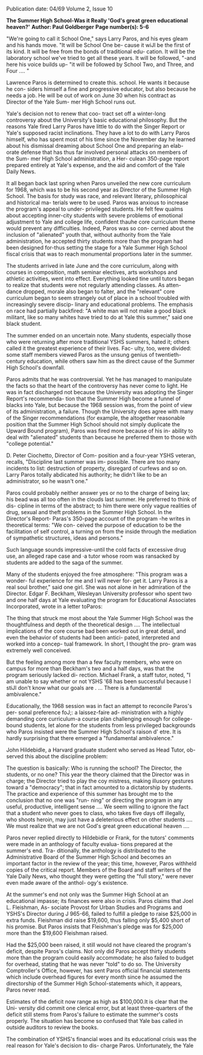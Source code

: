 Publication date: 04/69
Volume 2, Issue 10

**The Summer High School-Was it Really 'God's great green educational heaven?'**
**Author: Paul Goldberger**
**Page number(s): 5-6**

"We're going to call it School One," says 
Larry Paros, and his eyes gleam and his 
hands move. "It will be School One be-
cause it wiJl be the first of its kind. It will 
be free from the bonds of traditional edu-
cation. It will be the laboratory school 
we've tried to get all these years. It will be 
followed, "-and here his voice builds up-
"it will be followed by School Two, and 
Three, and Four .... " 

Lawrence Paros is determined to create 
this. school. He wants it because he con-
siders himself a fine and progressive 
educator, but also because he needs a job. 
He will be out of work on June 30 when 
his contract as Director of the Yale Sum-
mer High School runs out. 

Yale's decision not to renew that coo-
tract set off a winter-long controversy 
about the University's basic educational 
philosophy. But the reasons Yale fired 
Larry Paros have little to do with the 
Singer Report or Yale's supposed racist 
inclinations. They have a lot to do with 
Larry Paros himself, who has spent most 
of his time since the November day he 
learned about his dismissal dreaming 
about School One and preparing an elab-
orate defense that has thus far involved 
personal attacks on members of the Sum-
mer High School administration, a Her-
culean 350-page report prepared entirely 
at Yale's expense, and the aid and comfort 
of the Yale Daily News. 

It all began back last spring when Paros 
unveiled the new core curriculum for 
1968, which was to be his second year as 
Director of the Summer High School. The 
basis for study was race, and relevant 
literary, philosophical and historical ma-
terials were to be used. Paros was anxious 
to increase the program's appeal to under-
privileged students. He felt few qualms 
about accepting inner-city students with 
severe problems of emotional adjustment 
to Yale and college life, confident thauhe 
core curriculum theme would prevent any 
difficulties. Indeed, Paros was so con-
cerned about the inclusion of "alienated" 
youth that, without authority from the 
Yale administration, he accepted thirty 
students more than the program had been 
designed for-thus setting the stage for a 
Yale Summer High School fiscal crisis that 
was to reach monumental proportions 
later in the summer. 

The students arrived in late June and the 
core curriculum, along with courses in 
composition, math seminar electives, arts 
workshops and athletic activities, went 
into effect. Everything looked tine until 
tutors began to realize that students were 
not regularly attending classes. As atten-
dance dropped, morale also began to falter, 
and the "relevant" core curriculum began 
to seem strangely out of place in a school 
troubled with increasingly severe discip-
linary and educational problems. The 
emphasis on race had partially backfired: 
"A white man will not make a good black 
militant, like so many whites have tried 
to do at Yale this summer," said one 
black student. 

The summer ended on an uncertain 
note. Many students, especially those who 
were returning after more traditional 
YSHS summers, hated it; others called it 
the greatest experience of their lives. Fac-
ulty, too, were divided: some staff members 
viewed Paros as the unsung genius of 
twentieth-century education, while others 
saw him as the direct cause of the Summer 
High School's downfall. 

Paros admits that he was controversial. 
Yet he has managed to manipulate the 
facts so that the heart of the controversy 
has never come to light. He was in fact 
discharged not because the University was 
adopting the Singer Report's recommenda-
tion that the Summer High become a 
funnel of blacks into Yale, but because the 
1968 session was, from the point of view 
of its administration, a failure. Though the 
University does agree with many of the 
Singer recommendations (for example, the 
altogether reasonable position that the 
Summer High School should not simply 
duplicate the Upward Bound program), 
Paros was fired more because of his in-
ability to deal with "alienated" students 
than because he preferred them to those 
with "college potential." 

D. Peter Ciochetto, Director of Com-
position and a four-year YSHS veteran, 
recalls, "Discipline last summer was im-
possible. There are too many incidents to 
list: destruction of property, disregard of 
curfews and so on. Larry Paros totally 
abdicated his authority; he didn't like to 
be an administrator, so he wasn't one." 

Paros could probably neither answer 
yes or no to the charge of being lax; his 
bead was all too often in the clouds last 
summer. He preferred to think of dis-
cipline in terms of the abstract; to him 
there were only vague realities of drug, 
sexual and theft problems in the Summer 
High School. In the Director's Report-
Paras's 350-page account of the program 
-he writes in theoretical terms: "We con-
ceived the purpose of education to be the 
facilitation of self control, a turning on 
from the inside through the mediation of 
sympathetic structures, ideas and persons." 

Such language sounds impressive-until 
the cold facts of excessive drug use, an 
alleged rape case and ·a tutor whose room 
was ransacked by students are added to the 
saga of the summer. 

Many of the students enjoyed the free 
atmosphere: "This program was a wonder-
ful experience for me and I will never for-
get it. Larry Paros is a real soul brother," 
said one girl. She was not alone in her 
admiration of the Director. Edgar F. 
Beckham, Wesleyan University professor 
who spent two and one half days at Yale 
evaluating the program for Educational 
Associates Incorporated, wrote in a letter 
toParos: 

The thing that struck me most about the Yale 
Summer High School was the thoughtfulness 
and depth of the theoretical design .... The 
intellectual implications of the core course 
bad been worked out in great detail, and even 
the behavior of students had been antici-
pated, interpreted and worked into a concep-
tual framework. In short, I thought the pro-
gram was extremely well conceived. 

But the feeling among more than a few 
faculty members, who were on campus for 
more than Beckham's two and a half days, 
was that the program seriously lacked di-
rection. Michael Frank, a staff tutor, noted, 
"I am unable to say whether or not YSHS 
'68 has been successful because I stiJl don't 
know what our goals are . ... There is a 
fundamental ambivalence." 

Educationally, the 1968 session was in 
fact an attempt to reconcile Paros's per-
sonal preference foJ;: a laissez-faire ad-
ministration with a highly demanding core 
curriculum-a course plan challenging 
enough for college-bound students, let 
alone for the students from less privileged 
backgrounds who Paros insisted were the 
Summer High School's raison d' etre. It is 
hardly surprising that there emerged a 
"fundamental ambivalence." 

John Hildebidle, a Harvard graduate 
student who served as Head Tutor, ob-
served this about the discipline problem: 

The question is basically: Who is running 
the school? The Director, the students, or no 
one? This year the theory claimed that the 
Director was in charge; the Director tried to 
play the coy mistress, making illusory gestures 
toward a "democracy"; that in fact amounted 
to a dictatorship by students. The practice 
and experience of this summer has brought 
me to the conclusion that no one was "run-
ning" or directing the program in any useful, 
productive, intelligent sense .... We seem 
willing to ignore the fact that a student who 
never goes to class, who takes five days off 
illegally, who shoots heroin, may just have 
a deleterious effect on other students .... 
We must realize that we are not God's great 
green educational heaven .... 

Paros never replied directly to Hildebidle 
or Frank, for the tutors' comments were 
made in an anthology of faculty evalua-
tions prepared at the summer's end. Tra-
ditionally, the anthology is distributed to 
the Administrative Board of the Summer 
High School and becomes an important 
factor in the review of the year; this time, 
however, Paros withheld copies of the 
critical report. Members of the Board and 
staff writers of the Yale Daily News, who 
thought they were getting the "full story," 
were never even made aware of the anthol-
ogy's existence. 

At the summer's end not only was the 
Summer High School at an educational 
impasse; its finances were also in crisis. 
Paros claims that Joel L. Fleishman, As-
sociate Provost for Urban Studies and 
Programs and YSHS's Director during 
J 965-66, failed to fulfill a pledge to raise 
$25,000 in extra funds. Fleishman did 
raise $19,600, thus falling only $5,400 
short of his promise. But Paros insists that 
Fleishman's pledge was for $25,000 more 
than the $19,600 Fleishman raised. 

Had the $25,000 been raised, it still 
would not have cleared the program's 
deficit, despite Paros's claims. Not only did 
Paros accept thirty students more than the 
program could easily accommodate; he 
also failed to budget for overhead, stating 
that he was never "told" to do so. The 
University Comptroller's Office, however, 
has sent Paros official financial statements 
which include overhead figures for every 
month since he assumed the directorship 
of the Summer High School-statements 
which, it appears, Paros never read. 

Estimates of the deficit now range as 
high as $100,000.lt is clear that the Uni-
versity did commit one clerical error, but 
at least three-quarters of the deficit still 
stems from Paros's failure to estimate the 
summer's costs properly. The situation has 
become so confused that Yale bas called 
in outside auditors to review the books. 

The combination of YSHS's financial 
woes and its educational crisis was the 
real reason for Yale's decision to dis-
charge Paros. Unfortunately, the Yale